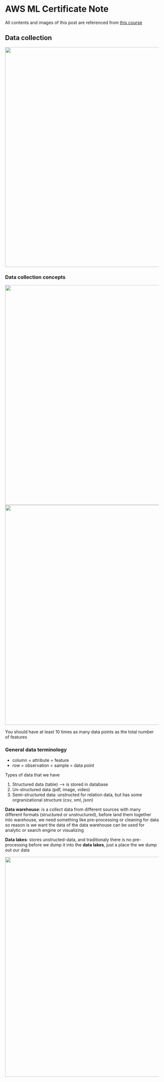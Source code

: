 # AWS ML Certificate Note

All contents and images of this post are referenced from [this course](https://learn.acloud.guru/course/aws-certified-machine-learning-specialty/dashboard)

## Data collection

<img width="720" src="https://user-images.githubusercontent.com/15076665/69812223-03868100-1233-11ea-9353-b25859553240.png">

### Data collection concepts

<img width="720" src="https://user-images.githubusercontent.com/15076665/69911141-45454080-145a-11ea-9304-d6f651985023.png">

<img width="720" src="https://user-images.githubusercontent.com/15076665/69911171-fba92580-145a-11ea-873f-6b9f89eeba0b.png">

You should have at least 10 times as many data points as the total number of features

### General data terminology

- column = attribute = feature
- row = observation = sample = data point

Types of data that we have
1. Structured data (table) --> is stored in database
2. Un-structured data (pdf, image, video)
3. Semi-structured data: unstructed for relation data, but has some orgranizational structure (csv, xml, json)

**Data warehouse**: is a collect data from different sources with many different formats (structured or unstructured), before land them together into warehouse, we need something like pre-processing or cleaning for data so reason is we want the data of the data warehouse can be used for analytic or search engine or visualizing

**Data lakes**: stores unstructed-data, and traditionaly there is no pre-processing before we dump it into the **data lakes**, just a place the we dump out our data

<img width="720" src="https://user-images.githubusercontent.com/15076665/69911494-9146b400-145f-11ea-9382-1d2a8aa4696e.png">